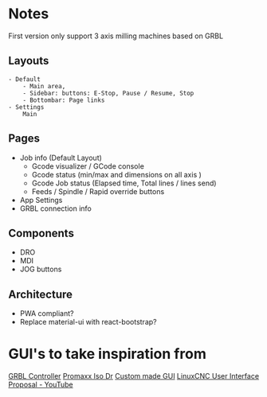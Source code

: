 # Notes
First version only support 3 axis milling machines based on GRBL

## Layouts
	- Default
		- Main area,
		- Sidebar: buttons: E-Stop, Pause / Resume, Stop
		- Bottombar: Page links
	- Settings
		Main


## Pages
- Job info (Default Layout)
	- Gcode visualizer / GCode console
	- Gcode status (min/max and dimensions on all axis )
	- Gcode Job status (Elapsed time, Total lines / lines send)
	- Feeds / Spindle / Rapid override buttons
- App Settings
- GRBL connection info


## Components
- DRO
- MDI
- JOG buttons


## Architecture
- PWA compliant?
- Replace material-ui with react-bootstrap?


# GUI's to take inspiration from
<a name="gui-1"></a>[GRBL Controller](https://zeevy.github.io/grblcontroller/file-streaming-panel.html)
<a name="gui-2"></a>[Promaxx Iso Dr](http://www.promax.it/products/IsoDr)
<a name="gui-3"></a>[Custom made GUI](https://discuss-assets.s3.amazonaws.com/original/2X/4/4aeea29f55550e8151bcb66ef948eafa1c61d467.jpg)
<a name="gui-4"></a>[LinuxCNC User Interface Proposal - YouTube](https://www.youtube.com/watch?v=lRZ_AMuayoM)
